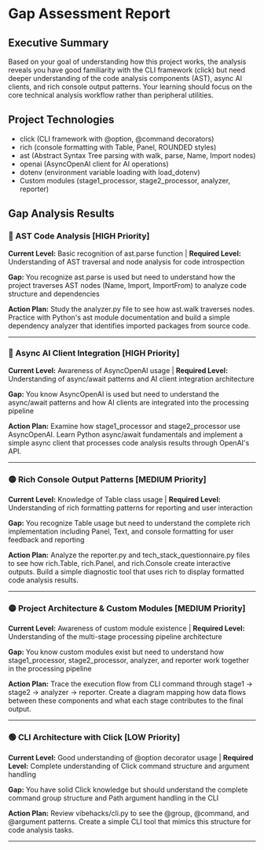 # Gap Assessment Report

## Executive Summary

Based on your goal of understanding how this project works, the analysis reveals you have good familiarity with the CLI framework (click) but need deeper understanding of the code analysis components (AST), async AI clients, and rich console output patterns. Your learning should focus on the core technical analysis workflow rather than peripheral utilities.

## Project Technologies

- click (CLI framework with @option, @command decorators)
- rich (console formatting with Table, Panel, ROUNDED styles)
- ast (Abstract Syntax Tree parsing with walk, parse, Name, Import nodes)
- openai (AsyncOpenAI client for AI operations)
- dotenv (environment variable loading with load_dotenv)
- Custom modules (stage1_processor, stage2_processor, analyzer, reporter)

## Gap Analysis Results

### 🔴 AST Code Analysis [HIGH Priority]

**Current Level:** Basic recognition of ast.parse function | **Required Level:** Understanding of AST traversal and node analysis for code introspection

**Gap:** You recognize ast.parse is used but need to understand how the project traverses AST nodes (Name, Import, ImportFrom) to analyze code structure and dependencies

**Action Plan:** Study the analyzer.py file to see how ast.walk traverses nodes. Practice with Python's ast module documentation and build a simple dependency analyzer that identifies imported packages from source code.

---

### 🔴 Async AI Client Integration [HIGH Priority]

**Current Level:** Awareness of AsyncOpenAI usage | **Required Level:** Understanding of async/await patterns and AI client integration architecture

**Gap:** You know AsyncOpenAI is used but need to understand the async/await patterns and how AI clients are integrated into the processing pipeline

**Action Plan:** Examine how stage1_processor and stage2_processor use AsyncOpenAI. Learn Python async/await fundamentals and implement a simple async client that processes code analysis results through OpenAI's API.

---

### 🟡 Rich Console Output Patterns [MEDIUM Priority]

**Current Level:** Knowledge of Table class usage | **Required Level:** Understanding of rich formatting patterns for reporting and user interaction

**Gap:** You recognize Table usage but need to understand the complete rich implementation including Panel, Text, and console formatting for user feedback and reporting

**Action Plan:** Analyze the reporter.py and tech_stack_questionnaire.py files to see how rich.Table, rich.Panel, and rich.Console create interactive outputs. Build a simple diagnostic tool that uses rich to display formatted code analysis results.

---

### 🟡 Project Architecture & Custom Modules [MEDIUM Priority]

**Current Level:** Awareness of custom module existence | **Required Level:** Understanding of the multi-stage processing pipeline architecture

**Gap:** You know custom modules exist but need to understand how stage1_processor, stage2_processor, analyzer, and reporter work together in the processing pipeline

**Action Plan:** Trace the execution flow from CLI command through stage1 → stage2 → analyzer → reporter. Create a diagram mapping how data flows between these components and what each stage contributes to the final output.

---

### 🟢 CLI Architecture with Click [LOW Priority]

**Current Level:** Good understanding of @option decorator usage | **Required Level:** Complete understanding of Click command structure and argument handling

**Gap:** You have solid Click knowledge but should understand the complete command group structure and Path argument handling in the CLI

**Action Plan:** Review vibehacks/cli.py to see the @group, @command, and @argument patterns. Create a simple CLI tool that mimics this structure for code analysis tasks.

---